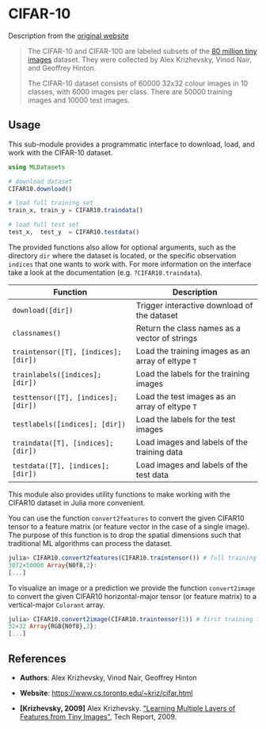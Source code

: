 # CIFAR-10

Description from the [original
website](https://www.cs.toronto.edu/~kriz/cifar.html)

> The CIFAR-10 and CIFAR-100 are labeled subsets of the
> [80 million tiny images](http://people.csail.mit.edu/torralba/tinyimages/)
> dataset. They were collected by Alex Krizhevsky, Vinod Nair,
> and Geoffrey Hinton.
>
> The CIFAR-10 dataset consists of 60000 32x32 colour images in
> 10 classes, with 6000 images per class. There are 50000
> training images and 10000 test images.

## Usage

This sub-module provides a programmatic interface to download,
load, and work with the CIFAR-10 dataset.

```julia
using MLDatasets

# download dataset
CIFAR10.download()

# load full training set
train_x, train_y = CIFAR10.traindata()

# load full test set
test_x,  test_y  = CIFAR10.testdata()
```

The provided functions also allow for optional arguments, such as
the directory `dir` where the dataset is located, or the specific
observation `indices` that one wants to work with. For more
information on the interface take a look at the documentation
(e.g. `?CIFAR10.traindata`).

Function | Description
---------|-------------
`download([dir])` | Trigger interactive download of the dataset
`classnames()` | Return the class names as a vector of strings
`traintensor([T], [indices]; [dir])` | Load the training images as an array of eltype `T`
`trainlabels([indices]; [dir])` | Load the labels for the training images
`testtensor([T], [indices]; [dir])` | Load the test images as an array of eltype `T`
`testlabels([indices]; [dir])` | Load the labels for the test images
`traindata([T], [indices]; [dir])` | Load images and labels of the training data
`testdata([T], [indices]; [dir])` | Load images and labels of the test data

This module also provides utility functions to make working with
the CIFAR10 dataset in Julia more convenient.

You can use the function `convert2features` to convert the given
CIFAR10 tensor to a feature matrix (or feature vector in the case
of a single image). The purpose of this function is to drop the
spatial dimensions such that traditional ML algorithms can
process the dataset.

```julia
julia> CIFAR10.convert2features(CIFAR10.traintensor()) # full training data
3072×50000 Array{N0f8,2}:
[...]
```

To visualize an image or a prediction we provide the function
`convert2image` to convert the given CIFAR10 horizontal-major
tensor (or feature matrix) to a vertical-major `Colorant` array.

```julia
julia> CIFAR10.convert2image(CIFAR10.traintensor(1)) # first training image
32×32 Array{RGB{N0f8},2}:
[...]
```

## References

- **Authors**: Alex Krizhevsky, Vinod Nair, Geoffrey Hinton

- **Website**: https://www.cs.toronto.edu/~kriz/cifar.html

- **[Krizhevsky, 2009]** Alex Krizhevsky. ["Learning Multiple Layers of Features from Tiny Images"](https://www.cs.toronto.edu/~kriz/learning-features-2009-TR.pdf), Tech Report, 2009.
